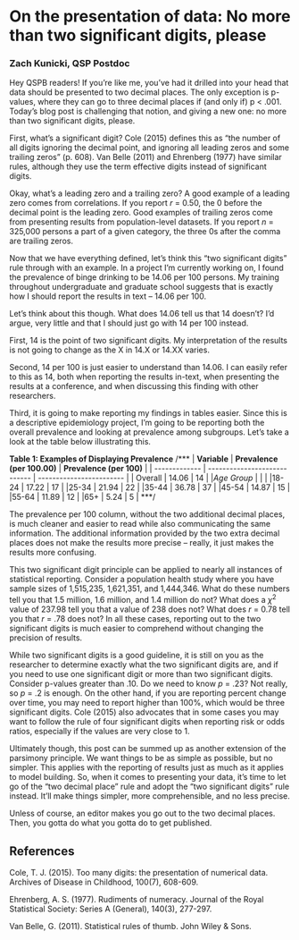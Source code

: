# On the presentation of data: No more than two significant digits, please

### Zach Kunicki, QSP Postdoc

Hey QSPB readers! If you’re like me, you’ve had it drilled into your head that data should be presented to two decimal places. The only exception is p-values, where they can go to three decimal places if (and only if) p $<$ .001. Today’s blog post is challenging that notion, and giving a new one: no more than two significant digits, please.

First, what’s a significant digit? Cole (2015) defines this as “the number of all digits ignoring the decimal point, and ignoring all leading zeros and some trailing zeros” (p. 608). Van Belle (2011) and Ehrenberg (1977) have similar rules, although they use the term effective digits instead of significant digits.

Okay, what’s a leading zero and a trailing zero? A good example of a leading zero comes from correlations. If you report *r* = 0.50, the 0 before the decimal point is the leading zero. Good examples of trailing zeros come from presenting results from population-level datasets. If you report *n* = 325,000 persons a part of a given category, the three 0s after the comma are trailing zeros.

Now that we have everything defined, let’s think this “two significant digits” rule through with an example. In a project I’m currently working on, I found the prevalence of binge drinking to be 14.06 per 100 persons. My training throughout undergraduate and graduate school suggests that is exactly how I should report the results in text – 14.06 per 100.

Let’s think about this though. What does 14.06 tell us that 14 doesn’t? I’d argue, very little and that I should just go with 14 per 100 instead. 

First, 14 is the point of two significant digits. My interpretation of the results is not going to change as the X in 14.X or 14.XX varies. 

Second, 14 per 100 is just easier to understand than 14.06. I can easily refer to this as 14$%$, both when reporting the results in-text, when presenting the results at a conference, and when discussing this finding with other researchers.

Third, it is going to make reporting my findings in tables easier. Since this is a descriptive epidemiology project, I’m going to be reporting both the overall prevalence and looking at prevalence among subgroups. Let’s take a look at the table below illustrating this.

**Table 1: Examples of Displaying Prevalence**
/***
| __Variable__  | __Prevalence (per 100.00)__  | __Prevalence (per 100)__ | 
| ------------- | ---------------------------- | ------------------------ |
| Overall | 14.06 | 14 |
|*Age Group*  |  |  |
|18-24 | 17.22 | 17 |
|25-34 | 21.94 | 22 |
|35-44 | 36.78 | 37 |
|45-54 | 14.87 | 15 |
|55-64 | 11.89 | 12 |
|65+   | 5.24  | 5  | 
***/

The prevalence per 100 column, without the two additional decimal places, is much cleaner and easier to read while also communicating the same information. The additional information provided by the two extra decimal places does not make the results more precise – really, it just makes the results more confusing.

This two significant digit principle can be applied to nearly all instances of statistical reporting. Consider a population health study where you have sample sizes of 1,515,235, 1,621,351, and 1,444,346. What do these numbers tell you that 1.5 million, 1.6 million, and 1.4 million do not? What does a $\chi^{2}$ value of 237.98 tell you that a value of 238 does not? What does *r* = 0.78 tell you that *r* = .78 does not? In all these cases, reporting out to the two significant digits is much easier to comprehend without changing the precision of results.

While two significant digits is a good guideline, it is still on you as the researcher to determine exactly what the two significant digits are, and if you need to use one significant digit or more than two significant digits. Consider p-values greater than .10. Do we need to know *p* = .23? Not really, so *p* = .2 is enough. On the other hand, if you are reporting percent change over time, you may need to report higher than 100%, which would be three significant digits. Cole (2015) also advocates that in some cases you may want to follow the rule of four significant digits when reporting risk or odds ratios, especially if the values are very close to 1.

Ultimately though, this post can be summed up as another extension of the parsimony principle. We want things to be as simple as possible, but no simpler. This applies with the reporting of results just as much as it applies to model building. So, when it comes to presenting your data, it’s time to let go of the “two decimal place” rule and adopt the “two significant digits” rule instead. It’ll make things simpler, more comprehensible, and no less precise.

Unless of course, an editor makes you go out to the two decimal places. Then, you gotta do what you gotta do to get published.

## References

Cole, T. J. (2015). Too many digits: the presentation of numerical data. Archives of Disease in Childhood, 100(7), 608-609.

Ehrenberg, A. S. (1977). Rudiments of numeracy. Journal of the Royal Statistical Society: Series A (General), 140(3), 277-297.

Van Belle, G. (2011). Statistical rules of thumb. John Wiley & Sons.
